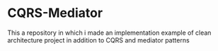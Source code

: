 # CQRS-Mediator
This a repository in which i made an implementation example of clean architecture project in addition to CQRS and mediator patterns
